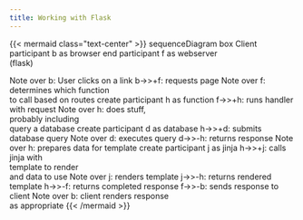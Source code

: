 ```yaml
---
title: Working with Flask
---
```


{{< mermaid class="text-center" >}}
sequenceDiagram
box Client
    participant b as browser
end
participant f as webserver <br/>(flask)

Note over b: User clicks on a link
b->>+f: requests page
Note over f: determines which function<br/> to call based on routes
create participant h as function
f->>+h: runs handler with request
Note over h: does stuff, <br/>probably including <br/>query a database
create participant d as database
h->>+d: submits database query
Note over d: executes query
d->>-h: returns response
Note over h: prepares data for template
create participant j as jinja
h->>+j: calls jinja with <br/>template to render <br/>and data to use
Note over j: renders template
j->>-h: returns rendered template
h->>-f: returns completed response
f->>-b: sends response to client
Note over b: client renders response <br/>as appropriate
{{< /mermaid >}}